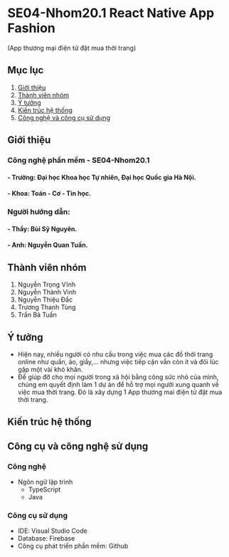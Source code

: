# SE04-Nhom20.1  React Native App Fashion
(App thương mại điện tử đặt mua thời trang)

## Mục lục
1. [Giới thiệu](##gioithieu)
2. [Thành viên nhóm](##thanhviennhom)
3. [Ý tưởng](##ytuong)
4. [Kiến trúc hệ thống](##kientruchethong)
5. [Công nghệ và công cụ sử dụng](##congnghevacongcusudung)

## Giới thiệu
### Công nghệ phần mềm - SE04-Nhom20.1
#### - Trường: Đại học Khoa học Tự nhiên, Đại học Quốc gia Hà Nội.
#### - Khoa: Toán - Cơ - Tin học.
### Người hướng dẫn:
#### - Thầy: Bùi Sỹ Nguyên.
#### - Anh: Nguyễn Quan Tuấn.

## **Thành viên nhóm**
1) Nguyễn Trọng Vĩnh
2) Nguyễn Thành Vinh
3) Nguyễn Thiệu Đắc
4) Trương Thanh Tùng
5) Trần Bá Tuấn

## **Ý tưởng**
- Hiện nay, nhiều người có nhu cầu trong việc mua các đồ thời trang online như quần, áo, giầy,… nhưng việc tiếp cận vẫn còn ít và đôi lúc gặp một vài khó khăn.
- Để giúp đỡ cho mọi người trong xã hội bằng công sức nhỏ của mình, chúng em quyết định làm 1 dự án để hỗ trợ mọi người xung quanh về việc mua thời trang.
Đó là xây dựng 1 App thương mai điện tử đặt mua thời trang.

## **Kiến trúc hệ thống**

## **Công cụ và công nghệ sử dụng**
### Công nghệ
- Ngôn ngữ lập trình
  - TypeScript
  - Java
 ### Công cụ sử dụng
 - IDE: Visual Studio Code
 - Database: Firebase
 - Công cụ phát triển phần mềm: Github
